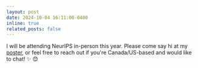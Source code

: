 ```yaml
---
layout: post
date: 2024-10-04 16:11:00-0400
inline: true
related_posts: false
---
```


I will be attending NeurIPS in-person this year. Please come say hi at my <a href=https://neurips.cc/virtual/2024/poster/93635>poster</a>, or feel free to reach out if you're Canada/US-based and would like to chat! :sparkles: :blush: